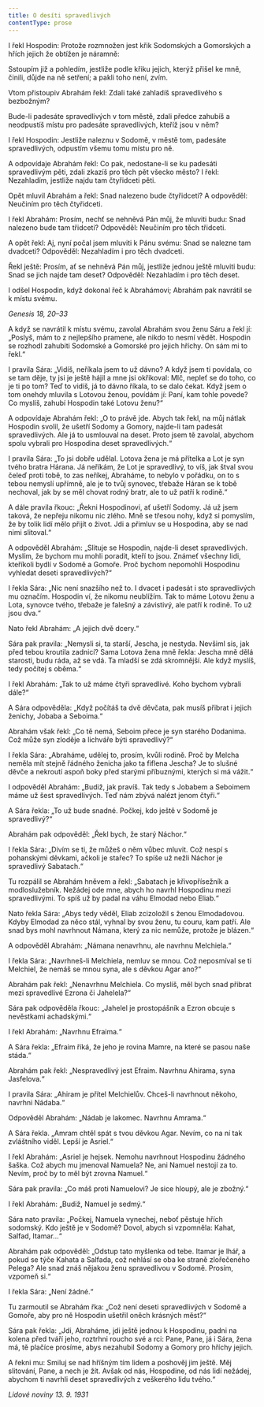 ```yaml
---
title: O desíti spravedlivých
contentType: prose
---
```


<section>

I řekl Hospodin: Protože rozmnožen jest křik Sodomských a Gomorských a hřích jejich že obtížen je náramně:

Sstoupím již a pohledím, jestliže podle křiku jejich, kterýž přišel ke mně, činili, důjde na ně setření; a pakli toho není, zvím.

Vtom přistoupiv Abrahám řekl: Zdali také zahladíš spravedlivého s bezbožným?

Bude-li padesáte spravedlivých v tom městě, zdali předce zahubíš a neodpustíš místu pro padesáte spravedlivých, kteříž jsou v něm?

I řekl Hospodin: Jestliže naleznu v Sodomě, v městě tom, padesáte spravedlivých, odpustím všemu tomu místu pro ně.

A odpovídaje Abrahám řekl: Co pak, nedostane-li se ku padesáti spravedlivým pěti, zdali zkazíš pro těch pět všecko město? I řekl: Nezahladím, jestliže najdu tam čtyřidceti pěti.

Opět mluvil Abrahám a řekl: Snad nalezeno bude čtyřidceti? A odpověděl: Neučiním pro těch čtyřidceti.

I řekl Abrahám: Prosím, nechť se nehněvá Pán můj, že mluviti budu: Snad nalezeno bude tam třidceti? Odpověděl: Neučiním pro těch třidceti.

A opět řekl: Aj, nyní počal jsem mluviti k Pánu svému: Snad se nalezne tam dvadceti? Odpověděl: Nezahladím i pro těch dvadceti.

Řekl ještě: Prosím, ať se nehněvá Pán můj, jestliže jednou ještě mluviti budu: Snad se jich najde tam deset? Odpověděl: Nezahladím i pro těch deset.

I odšel Hospodin, když dokonal řeč k Abrahámovi; Abrahám pak navrátil se k místu svému.

_Genesis 18, 20–33_

A když se navrátil k místu svému, zavolal Abrahám svou ženu Sáru a řekl jí: „Poslyš, mám to z nejlepšího pramene, ale nikdo to nesmí vědět. Hospodin se rozhodl zahubiti Sodomské a Gomorské pro jejich hříchy. On sám mi to řekl.“

I pravila Sára: „Vidíš, neříkala jsem to už dávno? A když jsem ti povídala, co se tam děje, ty jsi je ještě hájil a mne jsi okřikoval: Mlč, nepleť se do toho, co je ti po tom? Teď to vidíš, já to dávno říkala, to se dalo čekat. Když jsem o tom onehdy mluvila s Lotovou ženou, povídám jí: Paní, kam tohle povede? Co myslíš, zahubí Hospodin také Lotovu ženu?“

A odpovídaje Abrahám řekl: „O to právě jde. Abych tak řekl, na můj nátlak Hospodin svolil, že ušetří Sodomy a Gomory, najde-li tam padesát spravedlivých. Ale já to usmlouval na deset. Proto jsem tě zavolal, abychom spolu vybrali pro Hospodina deset spravedlivých.“

I pravila Sára: „To jsi dobře udělal. Lotova žena je má přítelka a Lot je syn tvého bratra Hárana. Já neříkám, že Lot je spravedlivý, to víš, jak štval svou čeleď proti tobě, to zas neříkej, Abraháme, to nebylo v pořádku, on to s tebou nemyslí upřímně, ale je to tvůj synovec, třebaže Háran se k tobě nechoval, jak by se měl chovat rodný bratr, ale to už patří k rodině.“

A dále pravila řkouc: „Řekni Hospodinovi, ať ušetří Sodomy. Já už jsem taková, že nepřeju nikomu nic zlého. Mně se třesou nohy, když si pomyslím, že by tolik lidí mělo přijít o život. Jdi a přimluv se u Hospodina, aby se nad nimi slitoval.“

A odpověděl Abrahám: „Slituje se Hospodin, najde-li deset spravedlivých. Myslím, že bychom mu mohli poradit, kteří to jsou. Známeť všechny lidi, kteříkoli bydlí v Sodomě a Gomoře. Proč bychom nepomohli Hospodinu vyhledat deseti spravedlivých?“

I řekla Sára: „Nic není snazšího než to. I dvacet i padesát i sto spravedlivých mu označím. Hospodin ví, že nikomu neublížím. Tak to máme Lotovu ženu a Lota, synovce tvého, třebaže je falešný a závistivý, ale patří k rodině. To už jsou dva.“

Nato řekl Abrahám: „A jejich dvě dcery.“

Sára pak pravila: „Nemysli si, ta starší, Jescha, je nestyda. Nevšiml sis, jak před tebou kroutila zadnicí? Sama Lotova žena mně řekla: Jescha mně dělá starosti, budu ráda, až se vdá. Ta mladší se zdá skromnější. Ale když myslíš, tedy počítej s oběma.“

I řekl Abrahám: „Tak to už máme čtyři spravedlivé. Koho bychom vybrali dále?“

A Sára odpověděla: „Když počítáš ta dvě děvčata, pak musíš přibrat i jejich ženichy, Jobaba a Seboima.“

Abrahám však řekl: „Co tě nemá, Seboim přece je syn starého Dodanima. Což může syn zloděje a lichváře býti spravedlivý?“

I řekla Sára: „Abraháme, udělej to, prosím, kvůli rodině. Proč by Melcha neměla mít stejně řádného ženicha jako ta fiflena Jescha? Je to slušné děvče a nekroutí aspoň boky před starými příbuznými, kterých si má vážit.“

I odpověděl Abrahám: „Budiž, jak pravíš. Tak tedy s Jobabem a Seboimem máme už šest spravedlivých. Teď nám zbývá nalézt jenom čtyři.“

A Sára řekla: „To už bude snadné. Počkej, kdo ještě v Sodomě je spravedlivý?“

Abrahám pak odpověděl: „Řekl bych, že starý Náchor.“

I řekla Sára: „Divím se ti, že můžeš o něm vůbec mluvit. Což nespí s pohanskými děvkami, ačkoli je stařec? To spíše už nežli Náchor je spravedlivý Sabatach.“

Tu rozpálil se Abrahám hněvem a řekl: „Sabatach je křivopřísežník a modloslužebník. Nežádej ode mne, abych ho navrhl Hospodinu mezi spravedlivými. To spíš už by padal na váhu Elmodad nebo Eliab.“

Nato řekla Sára: „Abys tedy věděl, Eliab zcizoložil s ženou Elmodadovou. Kdyby Elmodad za něco stál, vyhnal by svou ženu, tu couru, kam patří. Ale snad bys mohl navrhnout Námana, který za nic nemůže, protože je blázen.“

A odpověděl Abrahám: „Námana nenavrhnu, ale navrhnu Melchiela.“

I řekla Sára: „Navrhneš-li Melchiela, nemluv se mnou. Což neposmíval se ti Melchiel, že nemáš se mnou syna, ale s děvkou Agar ano?“

Abrahám pak řekl: „Nenavrhnu Melchiela. Co myslíš, měl bych snad přibrat mezi spravedlivé Ezrona či Jahelela?“

Sára pak odpověděla řkouc: „Jahelel je prostopášník a Ezron obcuje s nevěstkami achadskými.“

I řekl Abrahám: „Navrhnu Efraima.“

A Sára řekla: „Efraim říká, že jeho je rovina Mamre, na které se pasou naše stáda.“

Abrahám pak řekl: „Nespravedlivý jest Efraim. Navrhnu Ahirama, syna Jasfelova.“

I pravila Sára: „Ahiram je přítel Melchielův. Chceš-li navrhnout někoho, navrhni Nádaba.“

Odpověděl Abrahám: „Nádab je lakomec. Navrhnu Amrama.“

A Sára řekla. „Amram chtěl spát s tvou děvkou Agar. Nevím, co na ní tak zvláštního viděl. Lepší je Asriel.“

I řekl Abrahám: „Asriel je hejsek. Nemohu navrhnout Hospodinu žádného šaška. Což abych mu jmenoval Namuela? Ne, ani Namuel nestojí za to. Nevím, proč by to měl být zrovna Namuel.“

Sára pak pravila: „Co máš proti Namuelovi? Je sice hloupý, ale je zbožný.“

I řekl Abrahám: „Budiž, Namuel je sedmý.“

Sára nato pravila: „Počkej, Namuela vynechej, neboť pěstuje hřích sodomský. Kdo ještě je v Sodomě? Dovol, abych si vzpomněla: Kahat, Salfad, Itamar…“

Abrahám pak odpověděl: „Odstup tato myšlenka od tebe. Itamar je lhář, a pokud se týče Kahata a Salfada, což nehlásí se oba ke straně zlořečeného Pelega? Ale snad znáš nějakou ženu spravedlivou v Sodomě. Prosím, vzpomeň si.“

I řekla Sára: „Není žádné.“

Tu zarmoutil se Abrahám řka: „Což není deseti spravedlivých v Sodomě a Gomoře, aby pro ně Hospodin ušetřil oněch krásných měst?“

Sára pak řekla: „Jdi, Abraháme, jdi ještě jednou k Hospodinu, padni na kolena před tváří jeho, roztrhni roucho své a rci: Pane, Pane, já i Sára, žena má, tě plačíce prosíme, abys nezahubil Sodomy a Gomory pro hříchy jejich.

A řekni mu: Smiluj se nad hříšným tím lidem a poshověj jim ještě. Měj slitování, Pane, a nech je žít. Avšak od nás, Hospodine, od nás lidí nežádej, abychom ti navrhli deset spravedlivých z veškerého lidu tvého.“

_Lidové noviny 13. 9. 1931_

</section>

